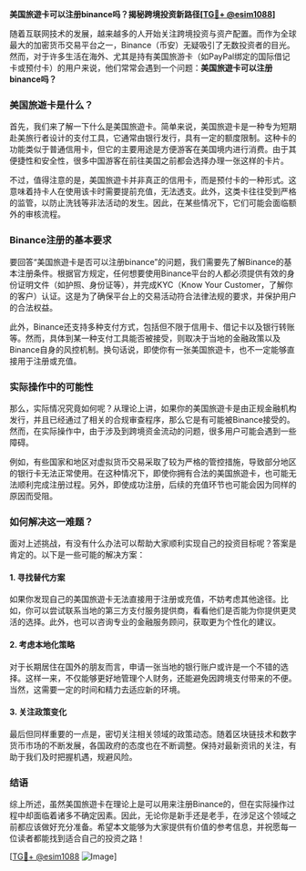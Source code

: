 **美国旅遊卡可以注册binance吗？揭秘跨境投资新路径[[TG💪+ @esim1088](https://t.me/s/esim1088)]**

随着互联网技术的发展，越来越多的人开始关注跨境投资与资产配置。而作为全球最大的加密货币交易平台之一，Binance（币安）无疑吸引了无数投资者的目光。然而，对于许多生活在海外、尤其是持有美国旅游卡（如PayPal绑定的国际借记卡或预付卡）的用户来说，他们常常会遇到一个问题：**美国旅遊卡可以注册binance吗？**

### 美国旅遊卡是什么？

首先，我们来了解一下什么是美国旅遊卡。简单来说，美国旅遊卡是一种专为短期赴美旅行者设计的支付工具，它通常由银行发行，具有一定的额度限制。这种卡的功能类似于普通信用卡，但它的主要用途是方便游客在美国境内进行消费。由于其便捷性和安全性，很多中国游客在前往美国之前都会选择办理一张这样的卡片。

不过，值得注意的是，美国旅遊卡并非真正的信用卡，而是预付卡的一种形式。这意味着持卡人在使用该卡时需要提前充值，无法透支。此外，这类卡往往受到严格的监管，以防止洗钱等非法活动的发生。因此，在某些情况下，它们可能会面临额外的审核流程。

### Binance注册的基本要求

要回答“美国旅遊卡是否可以注册binance”的问题，我们需要先了解Binance的基本注册条件。根据官方规定，任何想要使用Binance平台的人都必须提供有效的身份证明文件（如护照、身份证等），并完成KYC（Know Your Customer，了解你的客户）认证。这是为了确保平台上的交易活动符合法律法规的要求，并保护用户的合法权益。

此外，Binance还支持多种支付方式，包括但不限于信用卡、借记卡以及银行转账等。然而，具体到某一种支付工具能否被接受，则取决于当地的金融政策以及Binance自身的风控机制。换句话说，即使你有一张美国旅遊卡，也不一定能够直接用于注册或充值。

### 实际操作中的可能性

那么，实际情况究竟如何呢？从理论上讲，如果你的美国旅遊卡是由正规金融机构发行，并且已经通过了相关的合规审查程序，那么它是有可能被Binance接受的。然而，在实际操作中，由于涉及到跨境资金流动的问题，很多用户可能会遇到一些障碍。

例如，有些国家和地区对虚拟货币交易采取了较为严格的管控措施，导致部分地区的银行卡无法正常使用。在这种情况下，即使你拥有合法的美国旅遊卡，也可能无法顺利完成注册过程。另外，即使成功注册，后续的充值环节也可能会因为同样的原因而受阻。

### 如何解决这一难题？

面对上述挑战，有没有什么办法可以帮助大家顺利实现自己的投资目标呢？答案是肯定的。以下是一些可能的解决方案：

#### 1. 寻找替代方案
如果你发现自己的美国旅遊卡无法直接用于注册或充值，不妨考虑其他途径。比如，你可以尝试联系当地的第三方支付服务提供商，看看他们是否能为你提供更灵活的选择。此外，也可以咨询专业的金融服务顾问，获取更为个性化的建议。

#### 2. 考虑本地化策略
对于长期居住在国外的朋友而言，申请一张当地的银行账户或许是一个不错的选择。这样一来，不仅能够更好地管理个人财务，还能避免因跨境支付带来的不便。当然，这需要一定的时间和精力去适应新的环境。

#### 3. 关注政策变化
最后但同样重要的一点是，密切关注相关领域的政策动态。随着区块链技术和数字货币市场的不断发展，各国政府的态度也在不断调整。保持对最新资讯的关注，有助于我们及时把握机遇，规避风险。

### 结语

综上所述，虽然美国旅遊卡在理论上是可以用来注册Binance的，但在实际操作过程中却面临着诸多不确定因素。因此，无论你是新手还是老手，在涉足这个领域之前都应该做好充分准备。希望本文能够为大家提供有价值的参考信息，并祝愿每一位读者都能找到适合自己的投资之路！

[[TG💪+ @esim1088](https://t.me/s/esim1088) ![Image](https://i.postimg.cc/4NQfJmqS/Snipaste-2025-05-13-00-14-12.png)]